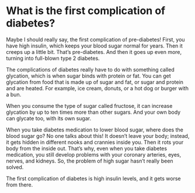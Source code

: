 # What is the first complication of diabetes?

Maybe I should really say, the first complication of pre-diabetes! First, you have high insulin, which keeps your blood sugar normal for years. Then it creeps up a little bit. That’s pre-diabetes. And then it goes up even more, turning into full-blown type 2 diabetes.

The complications of diabetes really have to do with something called glycation, which is when sugar binds with protein or fat. You can get glycation from food that is made up of sugar and fat, or sugar and protein and are heated. For example, ice cream, donuts, or a hot dog or burger with a bun.

When you consume the type of sugar called fructose, it can increase glycation by up to ten times more than other sugars. And your own body can glycate too, with its own sugar.

When you take diabetes medication to lower blood sugar, where does the blood sugar go? No one talks about this! It doesn’t leave your body; instead, it gets hidden in different nooks and crannies inside you. Then it rots your body from the inside out. That’s why, even when you take diabetes medication, you still develop problems with your coronary arteries, eyes, nerves, and kidneys. So, the problem of high sugar hasn’t really been solved.

The first complication of diabetes is high insulin levels, and it gets worse from there.